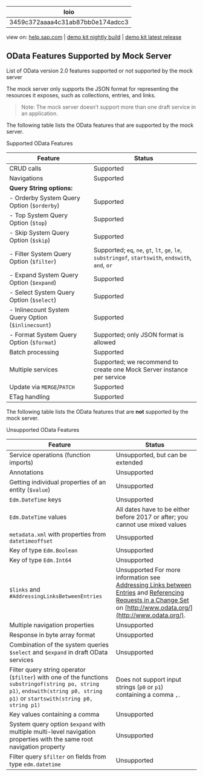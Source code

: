 | loio |
| -----|
| 3459c372aaaa4c31ab87bb0e174adcc3 |

<div id="loio">

view on: [help.sap.com](https://help.sap.com/viewer/DRAFT/3237636b137e43519a20ad5513c49ccb/latest/en-US/3459c372aaaa4c31ab87bb0e174adcc3.html) | [demo kit nightly build](https://openui5nightly.hana.ondemand.com/#/topic/3459c372aaaa4c31ab87bb0e174adcc3) | [demo kit latest release](https://openui5.hana.ondemand.com/#/topic/3459c372aaaa4c31ab87bb0e174adcc3)</div>
<!-- loio3459c372aaaa4c31ab87bb0e174adcc3 -->

## OData Features Supported by Mock Server

List of OData version 2.0 features supported or not supported by the mock server

The mock server only supports the JSON format for representing the resources it exposes, such as collections, entries, and links.

> Note:
> The mock server doesn’t support more than one draft service in an application.
> 
> 

The following table lists the OData features that are supported by the mock server.

Supported OData Features<a name="loio3459c372aaaa4c31ab87bb0e174adcc3__table_h31_lzq_qv"/>

|Feature|Status|
|-------|------|
|CRUD calls|Supported|
|Navigations|Supported|
| **Query String options:** |
|- Orderby System Query Option \(`$orderby`\)|Supported|
|- Top System Query Option \(`$top`\)|Supported|
|- Skip System Query Option \(`$skip`\)|Supported|
|- Filter System Query Option \(`$filter`\)|Supported; `eq`, `ne`, `gt`, `lt`, `ge`, `le`, `substringof`, `startswith`, `endswith`, `and`, `or` |
|- Expand System Query Option \(`$expand`\)|Supported|
|- Select System Query Option \(`$select`\)|Supported|
|- Inlinecount System Query Option \(`$inlinecount`\)|Supported|
|- Format System Query Option \(`$format`\)|Supported; only JSON format is allowed|
|Batch processing|Supported|
|Multiple services|Supported; we recommend to create one Mock Server instance per service|
|Update via `MERGE`/`PATCH` |Supported|
|ETag handling|Supported|

The following table lists the OData features that are **not** supported by the mock server.

Unsupported OData Features<a name="loio3459c372aaaa4c31ab87bb0e174adcc3__table_ymm_pzq_qv"/>

|Feature|Status|
|-------|------|
|Service operations \(function imports\)|Unsupported, but can be extended|
|Annotations|Unsupported|
|Getting individual properties of an entity \(`$value`\)|Unsupported|
| `Edm.DateTime` keys|Unsupported|
| `Edm.DateTime` values|All dates have to be either before 2017 or after; you cannot use mixed values|
| `metadata.xml` with properties from `datetimeoffset` |Unsupported|
|Key of type `Edm.Boolean` |Unsupported|
|Key of type `Edm.Int64` |Unsupported|
| `$links` and `#AddressingLinksBetweenEntries` |Unsupported For more information see [Addressing Links between Entries](http://www.odata.org/documentation/odata-version-2-0/uri-conventions/#AddressingLinksBetweenEntries) and [Referencing Requests in a Change Set](http://www.odata.org/documentation/odata-version-2-0/batch-processing/#ReferencingRequestsInAChangeSet) on [http://www.odata.org/](http://www.odata.org/).|
|Multiple navigation properties|Unsupported|
|Response in byte array format|Unsupported|
|Combination of the system queries `$select` and `$expand` in draft OData services|Unsupported|
|Filter query string operator \(`$filter`\) with one of the functions `substringof(string po, string p1)`, `endswith(string p0, string p1)` or `startswith(string p0, string p1)` |Does not support input strings \(`p0` or `p1`\) containing a comma `,`.|
|Key values containing a comma|Unsupported|
|System query option `$expand` with multiple multi-level navigation properties with the same root navigation property|Unsupported|
|Filter query `$filter` on fields from type `edm.datetime` |Unsupported|

